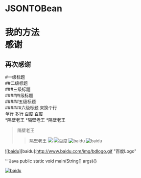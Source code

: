# JSONTOBean
我的方法
<br>
感谢
====
再次感谢
-------
#一级标题  
##二级标题  
###三级标题  
####四级标题  
#####五级标题  
######六级标题 
来换个行<br> 
		单行
		多行
[百度](https://www.baidu.com)
[百度](https://www.baidu.com "悬停显示")  
*隔壁老王
	*隔壁老王
		*隔壁老王
>隔壁老王
>>隔壁老王
![](http://www.baidu.com/img/bdlogo.gif) 
![百度](http://www.baidu.com/img/bdlogo.gif) 
![baidu](http://www.baidu.com/img/bdlogo.gif "百度logo") 
![baidu](http://github.com/wangjiasheng/JSONTOBean/img/bdlogo.gif "百度logo") 

[![baidu]](http://baidu.com)[baidu]:http://www.baidu.com/img/bdlogo.gif "百度Logo"  

‘‘‘‘Java
public static  void main(String[] args){}

[![baidu](http://github.com/wangjiasheng/JSONTOBean/img/bdlogo.gif "百度logo")](https://www.baidu.com)